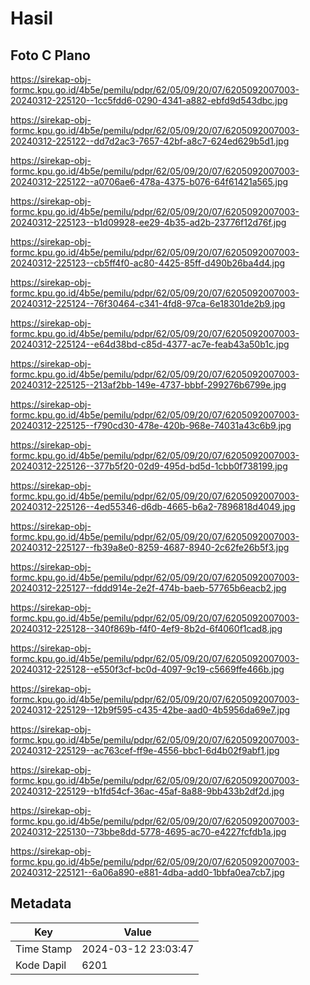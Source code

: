 # Hasil

## Foto C Plano

https://sirekap-obj-formc.kpu.go.id/4b5e/pemilu/pdpr/62/05/09/20/07/6205092007003-20240312-225120--1cc5fdd6-0290-4341-a882-ebfd9d543dbc.jpg

https://sirekap-obj-formc.kpu.go.id/4b5e/pemilu/pdpr/62/05/09/20/07/6205092007003-20240312-225122--dd7d2ac3-7657-42bf-a8c7-624ed629b5d1.jpg

https://sirekap-obj-formc.kpu.go.id/4b5e/pemilu/pdpr/62/05/09/20/07/6205092007003-20240312-225122--a0706ae6-478a-4375-b076-64f61421a565.jpg

https://sirekap-obj-formc.kpu.go.id/4b5e/pemilu/pdpr/62/05/09/20/07/6205092007003-20240312-225123--b1d09928-ee29-4b35-ad2b-23776f12d76f.jpg

https://sirekap-obj-formc.kpu.go.id/4b5e/pemilu/pdpr/62/05/09/20/07/6205092007003-20240312-225123--cb5ff4f0-ac80-4425-85ff-d490b26ba4d4.jpg

https://sirekap-obj-formc.kpu.go.id/4b5e/pemilu/pdpr/62/05/09/20/07/6205092007003-20240312-225124--76f30464-c341-4fd8-97ca-6e18301de2b9.jpg

https://sirekap-obj-formc.kpu.go.id/4b5e/pemilu/pdpr/62/05/09/20/07/6205092007003-20240312-225124--e64d38bd-c85d-4377-ac7e-feab43a50b1c.jpg

https://sirekap-obj-formc.kpu.go.id/4b5e/pemilu/pdpr/62/05/09/20/07/6205092007003-20240312-225125--213af2bb-149e-4737-bbbf-299276b6799e.jpg

https://sirekap-obj-formc.kpu.go.id/4b5e/pemilu/pdpr/62/05/09/20/07/6205092007003-20240312-225125--f790cd30-478e-420b-968e-74031a43c6b9.jpg

https://sirekap-obj-formc.kpu.go.id/4b5e/pemilu/pdpr/62/05/09/20/07/6205092007003-20240312-225126--377b5f20-02d9-495d-bd5d-1cbb0f738199.jpg

https://sirekap-obj-formc.kpu.go.id/4b5e/pemilu/pdpr/62/05/09/20/07/6205092007003-20240312-225126--4ed55346-d6db-4665-b6a2-7896818d4049.jpg

https://sirekap-obj-formc.kpu.go.id/4b5e/pemilu/pdpr/62/05/09/20/07/6205092007003-20240312-225127--fb39a8e0-8259-4687-8940-2c62fe26b5f3.jpg

https://sirekap-obj-formc.kpu.go.id/4b5e/pemilu/pdpr/62/05/09/20/07/6205092007003-20240312-225127--fddd914e-2e2f-474b-baeb-57765b6eacb2.jpg

https://sirekap-obj-formc.kpu.go.id/4b5e/pemilu/pdpr/62/05/09/20/07/6205092007003-20240312-225128--340f869b-f4f0-4ef9-8b2d-6f4060f1cad8.jpg

https://sirekap-obj-formc.kpu.go.id/4b5e/pemilu/pdpr/62/05/09/20/07/6205092007003-20240312-225128--e550f3cf-bc0d-4097-9c19-c5669ffe466b.jpg

https://sirekap-obj-formc.kpu.go.id/4b5e/pemilu/pdpr/62/05/09/20/07/6205092007003-20240312-225129--12b9f595-c435-42be-aad0-4b5956da69e7.jpg

https://sirekap-obj-formc.kpu.go.id/4b5e/pemilu/pdpr/62/05/09/20/07/6205092007003-20240312-225129--ac763cef-ff9e-4556-bbc1-6d4b02f9abf1.jpg

https://sirekap-obj-formc.kpu.go.id/4b5e/pemilu/pdpr/62/05/09/20/07/6205092007003-20240312-225129--b1fd54cf-36ac-45af-8a88-9bb433b2df2d.jpg

https://sirekap-obj-formc.kpu.go.id/4b5e/pemilu/pdpr/62/05/09/20/07/6205092007003-20240312-225130--73bbe8dd-5778-4695-ac70-e4227fcfdb1a.jpg

https://sirekap-obj-formc.kpu.go.id/4b5e/pemilu/pdpr/62/05/09/20/07/6205092007003-20240312-225121--6a06a890-e881-4dba-add0-1bbfa0ea7cb7.jpg


## Metadata

| Key        | Value               |
| ---------- | ------------------- |
| Time Stamp | 2024-03-12 23:03:47 |
| Kode Dapil | 6201                |



